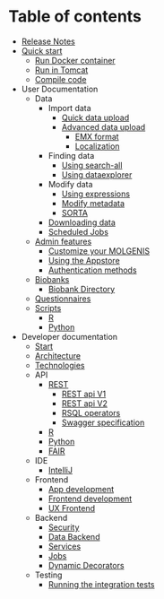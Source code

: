 # Table of contents

- [Release Notes](https://github.com/molgenis/molgenis/releases)
- [Quick start](quickstart/guide-quickstart.md)
    - [Run Docker container](quickstart/guide-docker.md)
    - [Run in Tomcat](quickstart/guide-tomcat.md)
    - [Compile code](quickstart/guide-local-compile.md)
- User Documentation
    - Data
      - Import data
        - [Quick data upload](user_documentation/guide-quick-upload.md)
        - [Advanced data upload](user_documentation/guide-upload.md)
            - [EMX format](user_documentation/ref-emx.md)
            - [Localization](user_documentation/guide-l10n.md)
      - Finding data 
        - [Using search-all](user_documentation/guide-search.md)
        - [Using dataexplorer](user_documentation/guide-explore.md)
      - Modify data
        - [Using expressions](user_documentation/ref-expressions.md)
        - [Modify metadata](user_documentation/guide-metadata-manager.md)
        - [SORTA](user_documentation/guide-SORTA.md)
      - [Downloading data](user_documentation/guide-emx-download.md)
      - [Scheduled Jobs](user_documentation/guide-schedule.md)
    - [Admin features](user_documentation/guide-admin.md)
      - [Customize your MOLGENIS](user_documentation/guide-customize.md)
      - [Using the Appstore](user_documentation/guide-appstore.md)
      - [Authentication methods](user_documentation/guide-authentication.md)        
    - [Biobanks](user_documentation/biobanking.md)
      - [Biobank Directory](user_documentation/biobank-directory.md)
    - [Questionnaires](user_documentation/guide-questionnaire.md)
    - [Scripts](user_documentation/guide-scripts.md)
      - [R](user_documentation/guide-R.md)
      - [Python](user_documentation/guide-python.md)
- Developer documentation
    - [Start](developer_documentation/start.md)
    - [Architecture](developer_documentation/architecture.md)
    - [Technologies](developer_documentation/technologies.md)
    - API
      - [REST](developer_documentation/guide-rest.md)
        - [REST api V1](developer_documentation/ref-rest.md)
        - [REST api V2](developer_documentation/ref-rest2.md)
        - [RSQL operators](developer_documentation/ref-RSQL.md)
        - [Swagger specification](developer_documentation/ref-swagger.md)
      - [R](developer_documentation/ref-R.md)
      - [Python](developer_documentation/ref-python.md)  
      - [FAIR](developer_documentation/guide-fair.md)
    - IDE
      - [IntelliJ](developer_documentation/intellij.md)
    - Frontend
      - [App development](developer_documentation/app-development.md)
      - [Frontend development](developer_documentation/frontend-development.md)
      - [UX Frontend](developer_documentation/frontend.md)
    - Backend  
      - [Security](developer_documentation/security.md)
      - [Data Backend](developer_documentation/backend.md)
      - [Services](developer_documentation/service.md)
      - [Jobs](developer_documentation/jobs.md)
      - [Dynamic Decorators](developer_documentation/dynamic-decorators.md)
    - Testing
      - [Running the integration tests](developer_documentation/integration-tests.md)
